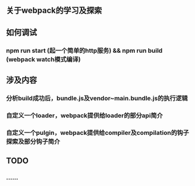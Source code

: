## 关于webpack的学习及探索

## 如何调试
### npm run start (起一个简单的http服务) && npm run build (webpack watch模式编译)

## 涉及内容
### 分析build成功后，bundle.js及vendor~main.bundle.js的执行逻辑
### 自定义一个loader，webpack提供给loader的部分api简介
### 自定义一个pulgin，webpack提供给compiler及compilation的钩子探索及部分钩子简介

## TODO
### ......
